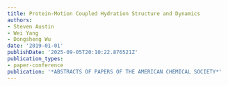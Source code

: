 ```yaml
---
title: Protein-Motion Coupled Hydration Structure and Dynamics
authors:
- Steven Austin
- Wei Yang
- Dongsheng Wu
date: '2019-01-01'
publishDate: '2025-09-05T20:10:22.876521Z'
publication_types:
- paper-conference
publication: '*ABSTRACTS OF PAPERS OF THE AMERICAN CHEMICAL SOCIETY*'
---
```

